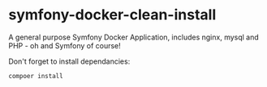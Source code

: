 # symfony-docker-clean-install
A general purpose Symfony Docker Application, includes nginx, mysql and PHP - oh and Symfony of course!

Don't forget to install dependancies:

```
compoer install
```
